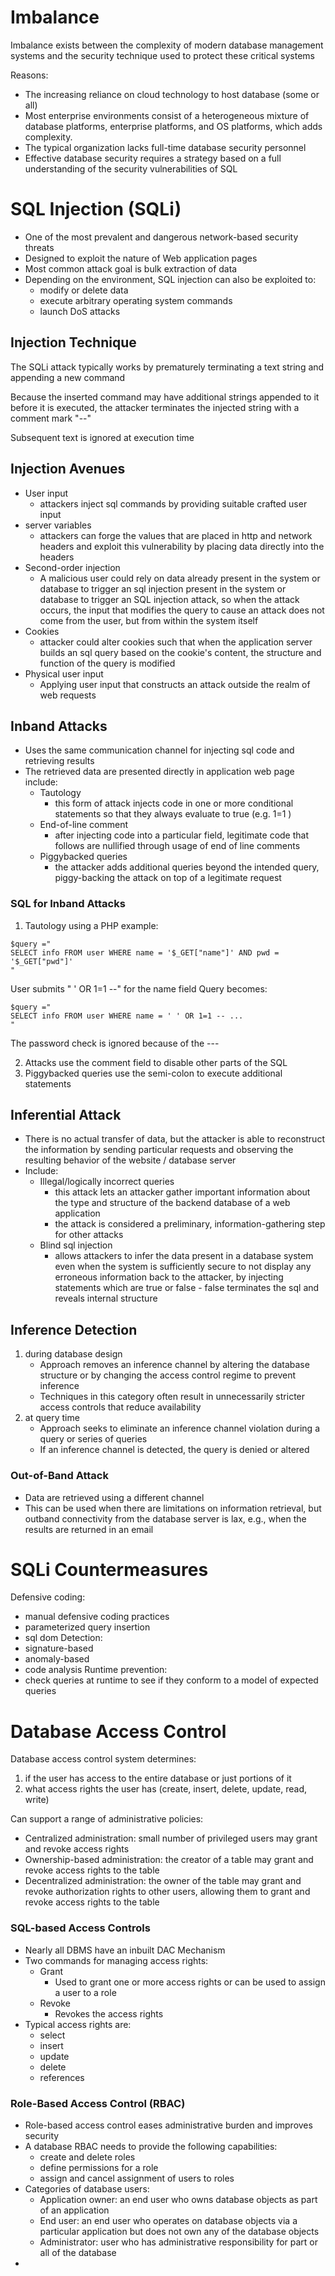 
# Imbalance
Imbalance exists between the complexity of modern database management systems and the security technique used to protect these critical systems 

Reasons:
- The increasing reliance on cloud technology to host database (some or all)
- Most enterprise environments consist of a heterogeneous mixture of database platforms, enterprise platforms, and OS platforms, which adds complexity.
- The typical organization lacks full-time database security personnel 
- Effective database security requires a strategy based on a full understanding of the security vulnerabilities of SQL
#  SQL Injection (SQLi)
- One of the most prevalent and dangerous network-based security threats
- Designed to exploit the nature of Web application pages 
- Most common attack goal is bulk extraction of data
- Depending on the environment, SQL injection can also be exploited to:
	- modify or delete data
	- execute arbitrary operating system commands
	- launch DoS attacks

## Injection Technique 
The SQLi attack typically works by prematurely terminating a text string and appending a new command 

Because the inserted command may have additional strings appended to it before it is executed, the attacker terminates the injected string with a comment mark "--"

Subsequent text is ignored at execution time


## Injection Avenues
- User input
	- attackers inject sql commands by providing suitable crafted user input
- server variables 
	- attackers can forge the values that are placed in http and network headers and exploit this vulnerability by placing data directly into the headers 
- Second-order injection 
	-  A malicious user could rely on data already present in the system or database to trigger an sql injection present in the system or database to trigger an SQL injection attack, so when the attack occurs, the input that modifies the query to cause an attack does not come from the user, but from within the system itself
- Cookies
	- attacker could alter cookies such that when the application server builds an sql query based on the cookie's content, the structure and function of the query is modified
- Physical user input
	- Applying user input that constructs an attack outside the realm of web requests 


## Inband Attacks
- Uses the same communication channel for injecting sql code and retrieving results
- The retrieved data are presented directly in application web page include:
	- Tautology 
		- this form of attack injects code in one or more conditional statements so that they always evaluate to true (e.g. 1=1 )
	- End-of-line comment
		- after injecting code into a particular field, legitimate code that follows are nullified through usage of end of line comments
	- Piggybacked queries
		- the attacker adds additional queries beyond the intended query, piggy-backing the attack on top of a legitimate request 

### SQL for Inband Attacks
1. Tautology using a PHP example:
```
$query =" 
SELECT info FROM user WHERE name = '$_GET["name"]' AND pwd = '$_GET["pwd"]' 
"
```
User submits " ' OR 1=1 --" for the name field 
Query becomes:
```
$query =" 
SELECT info FROM user WHERE name = ' ' OR 1=1 -- ...
"
```
The password check is ignored because of the --- 

2. Attacks use the comment field to disable other parts of the SQL 
3. Piggybacked queries use the semi-colon to execute additional statements 

## Inferential Attack
- There is no actual transfer of data, but the attacker is able to reconstruct the information by sending particular requests and observing the resulting behavior of the website / database server
- Include:
	- Illegal/logically incorrect queries 
		- this attack lets an attacker gather important information about the type and structure of the backend database of a web application
		- the attack is considered a preliminary, information-gathering step for other attacks
	- Blind sql injection
		- allows attackers to infer the data present in a database system even when the system is sufficiently secure to not display any erroneous information back to the attacker, by injecting statements which are true or false - false terminates the sql and reveals internal structure

## Inference Detection
1. during database design 
	- Approach removes an inference channel by altering the database structure or by changing the access control regime to prevent inference
	- Techniques in this category often result in unnecessarily stricter access controls that reduce availability
2. at query time
	- Approach seeks to eliminate an inference channel violation during a query or series of queries 
	- If an inference channel is detected, the query is denied or altered

### Out-of-Band Attack
- Data are retrieved using a different channel
- This can be used when there are limitations on information retrieval, but outband  connectivity from the database server is lax, e.g., when the results are returned in an email

# SQLi Countermeasures
Defensive coding:
- manual defensive coding practices
- parameterized query insertion
- sql dom 
Detection:
- signature-based
- anomaly-based
- code analysis
Runtime prevention:
- check queries at runtime to see if they conform to a model of expected queries



# Database Access Control
Database access control system determines:
1. if the user has access to the entire database or just portions of it 
2. what access rights the user has (create, insert, delete, update, read, write)

Can support a range of administrative policies:
- Centralized administration: small number of privileged users may grant and revoke access rights
- Ownership-based administration: the creator of a table may grant and revoke access rights to the table
- Decentralized administration: the owner of the table may grant and revoke authorization rights to other users, allowing them to grant and revoke access rights to the table

### SQL-based Access Controls
- Nearly all DBMS have an inbuilt DAC Mechanism 
- Two commands for managing access rights:
	- Grant
		- Used to grant one or more access rights or can be used to assign a user to a role
	- Revoke 
		- Revokes the access rights
- Typical access rights are:
	- select
	- insert
	- update
	- delete
	- references

### Role-Based Access Control (RBAC)
- Role-based access control eases administrative burden and improves security 
- A database RBAC needs to provide the following capabilities:
	- create and delete roles
	- define permissions for a role
	- assign and cancel assignment of users to roles
- Categories of database users:
	- Application owner: an end user who owns database objects as part of an application
	- End user: an end user who operates on database objects via a particular application but does not own any of the database objects
	- Administrator: user who has administrative responsibility for part or all of the database
- 






















